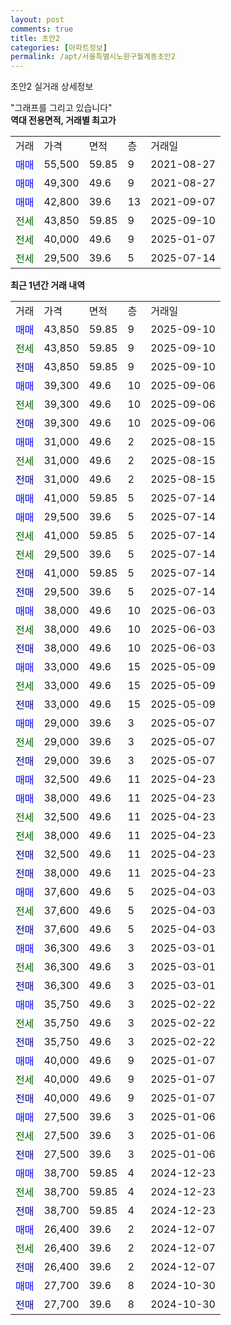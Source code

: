 ```yaml
---
layout: post
comments: true
title: 초안2
categories: [아파트정보]
permalink: /apt/서울특별시노원구월계동초안2
---
```


초안2 실거래 상세정보

<script type="text/javascript">
  google.charts.load('current', {'packages':['line', 'corechart']});
  google.charts.setOnLoadCallback(drawChart);

  function drawChart() {
    var data = new google.visualization.DataTable();
    data.addColumn('date', '거래일');
    data.addColumn('number', "매매");
    data.addColumn('number', "전세");
    data.addColumn('number', "전매");

    data.addRows([[new Date(Date.parse("2025-09-10")), 43850, null, null], [new Date(Date.parse("2025-09-10")), null, 43850, null], [new Date(Date.parse("2025-09-10")), null, null, 43850], [new Date(Date.parse("2025-09-06")), 39300, null, null], [new Date(Date.parse("2025-09-06")), null, 39300, null], [new Date(Date.parse("2025-09-06")), null, null, 39300], [new Date(Date.parse("2025-08-15")), 31000, null, null], [new Date(Date.parse("2025-08-15")), null, 31000, null], [new Date(Date.parse("2025-08-15")), null, null, 31000], [new Date(Date.parse("2025-07-14")), 41000, null, null], [new Date(Date.parse("2025-07-14")), 29500, null, null], [new Date(Date.parse("2025-07-14")), null, 41000, null], [new Date(Date.parse("2025-07-14")), null, 29500, null], [new Date(Date.parse("2025-07-14")), null, null, 41000], [new Date(Date.parse("2025-07-14")), null, null, 29500], [new Date(Date.parse("2025-06-03")), 38000, null, null], [new Date(Date.parse("2025-06-03")), null, 38000, null], [new Date(Date.parse("2025-06-03")), null, null, 38000], [new Date(Date.parse("2025-05-09")), 33000, null, null], [new Date(Date.parse("2025-05-09")), null, 33000, null], [new Date(Date.parse("2025-05-09")), null, null, 33000], [new Date(Date.parse("2025-05-07")), 29000, null, null], [new Date(Date.parse("2025-05-07")), null, 29000, null], [new Date(Date.parse("2025-05-07")), null, null, 29000], [new Date(Date.parse("2025-04-23")), 32500, null, null], [new Date(Date.parse("2025-04-23")), 38000, null, null], [new Date(Date.parse("2025-04-23")), null, 32500, null], [new Date(Date.parse("2025-04-23")), null, 38000, null], [new Date(Date.parse("2025-04-23")), null, null, 32500], [new Date(Date.parse("2025-04-23")), null, null, 38000], [new Date(Date.parse("2025-04-03")), 37600, null, null], [new Date(Date.parse("2025-04-03")), null, 37600, null], [new Date(Date.parse("2025-04-03")), null, null, 37600], [new Date(Date.parse("2025-03-01")), 36300, null, null], [new Date(Date.parse("2025-03-01")), null, 36300, null], [new Date(Date.parse("2025-03-01")), null, null, 36300], [new Date(Date.parse("2025-02-22")), 35750, null, null], [new Date(Date.parse("2025-02-22")), null, 35750, null], [new Date(Date.parse("2025-02-22")), null, null, 35750], [new Date(Date.parse("2025-01-07")), 40000, null, null], [new Date(Date.parse("2025-01-07")), null, 40000, null], [new Date(Date.parse("2025-01-07")), null, null, 40000], [new Date(Date.parse("2025-01-06")), 27500, null, null], [new Date(Date.parse("2025-01-06")), null, 27500, null], [new Date(Date.parse("2025-01-06")), null, null, 27500], [new Date(Date.parse("2024-12-23")), 38700, null, null], [new Date(Date.parse("2024-12-23")), null, 38700, null], [new Date(Date.parse("2024-12-23")), null, null, 38700], [new Date(Date.parse("2024-12-07")), 26400, null, null], [new Date(Date.parse("2024-12-07")), null, 26400, null], [new Date(Date.parse("2024-12-07")), null, null, 26400], [new Date(Date.parse("2024-10-30")), 27700, null, null], [new Date(Date.parse("2024-10-30")), null, null, 27700]]);

    var options = {
      hAxis: {
        format: 'yyyy/MM/dd'
      },    
      lineWidth: 0,
      pointsVisible: true,    
      title: '최근 1년간 유형별 실거래가 분포',
      legend: { position: 'bottom' }
    };

    var formatter = new google.visualization.NumberFormat({pattern:'###,###'} );
    formatter.format(data, 1);
    formatter.format(data, 2);
    
    setTimeout(function() {
        var chart = new google.visualization.LineChart(document.getElementById('columnchart_material'));
        chart.draw(data, (options));
        document.getElementById('loading').style.display = 'none';
    }, 200);
  }
</script>


<div id="loading" style="z-index:20; display: block; margin-left: 0px">"그래프를 그리고 있습니다"</div>
<div id="columnchart_material" style="width: 95%; margin-left: 0px; display: block"></div>
<!-- contents start -->
<b>역대 전용면적, 거래별 최고가</b>
<table class="sortable">
    <tr>
      <td>거래</td>
      <td>가격</td>
      <td>면적</td>
      <td>층</td>
      <td>거래일</td>
    </tr>
        <tr>
          <td><a style="color: blue">매매</a></td>
          <td>55,500</td>
          <td>59.85</td>
          <td>9</td>
          <td>2021-08-27</td>
        </tr>            <tr>
          <td><a style="color: blue">매매</a></td>
          <td>49,300</td>
          <td>49.6</td>
          <td>9</td>
          <td>2021-08-27</td>
        </tr>            <tr>
          <td><a style="color: blue">매매</a></td>
          <td>42,800</td>
          <td>39.6</td>
          <td>13</td>
          <td>2021-09-07</td>
        </tr>        
        <tr>
              <td><a style="color: darkgreen">전세</a></td>
              <td>43,850</td>
              <td>59.85</td>
              <td>9</td>
              <td>2025-09-10</td>
            </tr>            <tr>
              <td><a style="color: darkgreen">전세</a></td>
              <td>40,000</td>
              <td>49.6</td>
              <td>9</td>
              <td>2025-01-07</td>
            </tr>            <tr>
              <td><a style="color: darkgreen">전세</a></td>
              <td>29,500</td>
              <td>39.6</td>
              <td>5</td>
              <td>2025-07-14</td>
            </tr>        
    
</table>

<b>최근 1년간 거래 내역</b>

<table class="sortable">
    <tr>
      <td>거래</td>
      <td>가격</td>
      <td>면적</td>
      <td>층</td>
      <td>거래일</td>
    </tr>
    <tr>
      <td><a style="color: blue">매매</a></td>
      <td>43,850</td>
      <td>59.85</td>
      <td>9</td>
      <td>2025-09-10</td>
    </tr>          <tr>
      <td><a style="color: darkgreen">전세</a></td>
      <td>43,850</td>
      <td>59.85</td>
      <td>9</td>
      <td>2025-09-10</td>
    </tr>          <tr>
      <td><a style="color: darkblue">전매</a></td>
      <td>43,850</td>
      <td>59.85</td>
      <td>9</td>
      <td>2025-09-10</td>
    </tr>          <tr>
      <td><a style="color: blue">매매</a></td>
      <td>39,300</td>
      <td>49.6</td>
      <td>10</td>
      <td>2025-09-06</td>
    </tr>          <tr>
      <td><a style="color: darkgreen">전세</a></td>
      <td>39,300</td>
      <td>49.6</td>
      <td>10</td>
      <td>2025-09-06</td>
    </tr>          <tr>
      <td><a style="color: darkblue">전매</a></td>
      <td>39,300</td>
      <td>49.6</td>
      <td>10</td>
      <td>2025-09-06</td>
    </tr>          <tr>
      <td><a style="color: blue">매매</a></td>
      <td>31,000</td>
      <td>49.6</td>
      <td>2</td>
      <td>2025-08-15</td>
    </tr>          <tr>
      <td><a style="color: darkgreen">전세</a></td>
      <td>31,000</td>
      <td>49.6</td>
      <td>2</td>
      <td>2025-08-15</td>
    </tr>          <tr>
      <td><a style="color: darkblue">전매</a></td>
      <td>31,000</td>
      <td>49.6</td>
      <td>2</td>
      <td>2025-08-15</td>
    </tr>          <tr>
      <td><a style="color: blue">매매</a></td>
      <td>41,000</td>
      <td>59.85</td>
      <td>5</td>
      <td>2025-07-14</td>
    </tr>          <tr>
      <td><a style="color: blue">매매</a></td>
      <td>29,500</td>
      <td>39.6</td>
      <td>5</td>
      <td>2025-07-14</td>
    </tr>          <tr>
      <td><a style="color: darkgreen">전세</a></td>
      <td>41,000</td>
      <td>59.85</td>
      <td>5</td>
      <td>2025-07-14</td>
    </tr>          <tr>
      <td><a style="color: darkgreen">전세</a></td>
      <td>29,500</td>
      <td>39.6</td>
      <td>5</td>
      <td>2025-07-14</td>
    </tr>          <tr>
      <td><a style="color: darkblue">전매</a></td>
      <td>41,000</td>
      <td>59.85</td>
      <td>5</td>
      <td>2025-07-14</td>
    </tr>          <tr>
      <td><a style="color: darkblue">전매</a></td>
      <td>29,500</td>
      <td>39.6</td>
      <td>5</td>
      <td>2025-07-14</td>
    </tr>          <tr>
      <td><a style="color: blue">매매</a></td>
      <td>38,000</td>
      <td>49.6</td>
      <td>10</td>
      <td>2025-06-03</td>
    </tr>          <tr>
      <td><a style="color: darkgreen">전세</a></td>
      <td>38,000</td>
      <td>49.6</td>
      <td>10</td>
      <td>2025-06-03</td>
    </tr>          <tr>
      <td><a style="color: darkblue">전매</a></td>
      <td>38,000</td>
      <td>49.6</td>
      <td>10</td>
      <td>2025-06-03</td>
    </tr>          <tr>
      <td><a style="color: blue">매매</a></td>
      <td>33,000</td>
      <td>49.6</td>
      <td>15</td>
      <td>2025-05-09</td>
    </tr>          <tr>
      <td><a style="color: darkgreen">전세</a></td>
      <td>33,000</td>
      <td>49.6</td>
      <td>15</td>
      <td>2025-05-09</td>
    </tr>          <tr>
      <td><a style="color: darkblue">전매</a></td>
      <td>33,000</td>
      <td>49.6</td>
      <td>15</td>
      <td>2025-05-09</td>
    </tr>          <tr>
      <td><a style="color: blue">매매</a></td>
      <td>29,000</td>
      <td>39.6</td>
      <td>3</td>
      <td>2025-05-07</td>
    </tr>          <tr>
      <td><a style="color: darkgreen">전세</a></td>
      <td>29,000</td>
      <td>39.6</td>
      <td>3</td>
      <td>2025-05-07</td>
    </tr>          <tr>
      <td><a style="color: darkblue">전매</a></td>
      <td>29,000</td>
      <td>39.6</td>
      <td>3</td>
      <td>2025-05-07</td>
    </tr>          <tr>
      <td><a style="color: blue">매매</a></td>
      <td>32,500</td>
      <td>49.6</td>
      <td>11</td>
      <td>2025-04-23</td>
    </tr>          <tr>
      <td><a style="color: blue">매매</a></td>
      <td>38,000</td>
      <td>49.6</td>
      <td>11</td>
      <td>2025-04-23</td>
    </tr>          <tr>
      <td><a style="color: darkgreen">전세</a></td>
      <td>32,500</td>
      <td>49.6</td>
      <td>11</td>
      <td>2025-04-23</td>
    </tr>          <tr>
      <td><a style="color: darkgreen">전세</a></td>
      <td>38,000</td>
      <td>49.6</td>
      <td>11</td>
      <td>2025-04-23</td>
    </tr>          <tr>
      <td><a style="color: darkblue">전매</a></td>
      <td>32,500</td>
      <td>49.6</td>
      <td>11</td>
      <td>2025-04-23</td>
    </tr>          <tr>
      <td><a style="color: darkblue">전매</a></td>
      <td>38,000</td>
      <td>49.6</td>
      <td>11</td>
      <td>2025-04-23</td>
    </tr>          <tr>
      <td><a style="color: blue">매매</a></td>
      <td>37,600</td>
      <td>49.6</td>
      <td>5</td>
      <td>2025-04-03</td>
    </tr>          <tr>
      <td><a style="color: darkgreen">전세</a></td>
      <td>37,600</td>
      <td>49.6</td>
      <td>5</td>
      <td>2025-04-03</td>
    </tr>          <tr>
      <td><a style="color: darkblue">전매</a></td>
      <td>37,600</td>
      <td>49.6</td>
      <td>5</td>
      <td>2025-04-03</td>
    </tr>          <tr>
      <td><a style="color: blue">매매</a></td>
      <td>36,300</td>
      <td>49.6</td>
      <td>3</td>
      <td>2025-03-01</td>
    </tr>          <tr>
      <td><a style="color: darkgreen">전세</a></td>
      <td>36,300</td>
      <td>49.6</td>
      <td>3</td>
      <td>2025-03-01</td>
    </tr>          <tr>
      <td><a style="color: darkblue">전매</a></td>
      <td>36,300</td>
      <td>49.6</td>
      <td>3</td>
      <td>2025-03-01</td>
    </tr>          <tr>
      <td><a style="color: blue">매매</a></td>
      <td>35,750</td>
      <td>49.6</td>
      <td>3</td>
      <td>2025-02-22</td>
    </tr>          <tr>
      <td><a style="color: darkgreen">전세</a></td>
      <td>35,750</td>
      <td>49.6</td>
      <td>3</td>
      <td>2025-02-22</td>
    </tr>          <tr>
      <td><a style="color: darkblue">전매</a></td>
      <td>35,750</td>
      <td>49.6</td>
      <td>3</td>
      <td>2025-02-22</td>
    </tr>          <tr>
      <td><a style="color: blue">매매</a></td>
      <td>40,000</td>
      <td>49.6</td>
      <td>9</td>
      <td>2025-01-07</td>
    </tr>          <tr>
      <td><a style="color: darkgreen">전세</a></td>
      <td>40,000</td>
      <td>49.6</td>
      <td>9</td>
      <td>2025-01-07</td>
    </tr>          <tr>
      <td><a style="color: darkblue">전매</a></td>
      <td>40,000</td>
      <td>49.6</td>
      <td>9</td>
      <td>2025-01-07</td>
    </tr>          <tr>
      <td><a style="color: blue">매매</a></td>
      <td>27,500</td>
      <td>39.6</td>
      <td>3</td>
      <td>2025-01-06</td>
    </tr>          <tr>
      <td><a style="color: darkgreen">전세</a></td>
      <td>27,500</td>
      <td>39.6</td>
      <td>3</td>
      <td>2025-01-06</td>
    </tr>          <tr>
      <td><a style="color: darkblue">전매</a></td>
      <td>27,500</td>
      <td>39.6</td>
      <td>3</td>
      <td>2025-01-06</td>
    </tr>          <tr>
      <td><a style="color: blue">매매</a></td>
      <td>38,700</td>
      <td>59.85</td>
      <td>4</td>
      <td>2024-12-23</td>
    </tr>          <tr>
      <td><a style="color: darkgreen">전세</a></td>
      <td>38,700</td>
      <td>59.85</td>
      <td>4</td>
      <td>2024-12-23</td>
    </tr>          <tr>
      <td><a style="color: darkblue">전매</a></td>
      <td>38,700</td>
      <td>59.85</td>
      <td>4</td>
      <td>2024-12-23</td>
    </tr>          <tr>
      <td><a style="color: blue">매매</a></td>
      <td>26,400</td>
      <td>39.6</td>
      <td>2</td>
      <td>2024-12-07</td>
    </tr>          <tr>
      <td><a style="color: darkgreen">전세</a></td>
      <td>26,400</td>
      <td>39.6</td>
      <td>2</td>
      <td>2024-12-07</td>
    </tr>          <tr>
      <td><a style="color: darkblue">전매</a></td>
      <td>26,400</td>
      <td>39.6</td>
      <td>2</td>
      <td>2024-12-07</td>
    </tr>          <tr>
      <td><a style="color: blue">매매</a></td>
      <td>27,700</td>
      <td>39.6</td>
      <td>8</td>
      <td>2024-10-30</td>
    </tr>          <tr>
      <td><a style="color: darkblue">전매</a></td>
      <td>27,700</td>
      <td>39.6</td>
      <td>8</td>
      <td>2024-10-30</td>
    </tr>      </table>
<!-- contents end -->    

